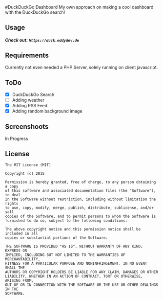 #DuckDuckGo Dashboard 
My own approach on making a cool dashboard with the DuckDuckGo search!


Usage
-------------
##### Check out: `https://duck.eddydev.de`  

Requirements
-------------

Currently not even needed a PHP Server, solely running on client javascript.

ToDo
-------------
- [x] DuckDuckGo Search
- [ ] Adding weather
- [x] Adding RSS Feed
- [x] Adding random background image

Screenshoots
-------------

In Progress


License
-------------
  
    The MIT License (MIT)
    
    Copyright (c) 2015
    
    Permission is hereby granted, free of charge, to any person obtaining a copy
    of this software and associated documentation files (the "Software"), to deal
    in the Software without restriction, including without limitation the rights
    to use, copy, modify, merge, publish, distribute, sublicense, and/or sell
    copies of the Software, and to permit persons to whom the Software is
    furnished to do so, subject to the following conditions:
    
    The above copyright notice and this permission notice shall be included in all
    copies or substantial portions of the Software.
    
    THE SOFTWARE IS PROVIDED "AS IS", WITHOUT WARRANTY OF ANY KIND, EXPRESS OR
    IMPLIED, INCLUDING BUT NOT LIMITED TO THE WARRANTIES OF MERCHANTABILITY,
    FITNESS FOR A PARTICULAR PURPOSE AND NONINFRINGEMENT. IN NO EVENT SHALL THE
    AUTHORS OR COPYRIGHT HOLDERS BE LIABLE FOR ANY CLAIM, DAMAGES OR OTHER
    LIABILITY, WHETHER IN AN ACTION OF CONTRACT, TORT OR OTHERWISE, ARISING FROM,
    OUT OF OR IN CONNECTION WITH THE SOFTWARE OR THE USE OR OTHER DEALINGS IN THE
    SOFTWARE.